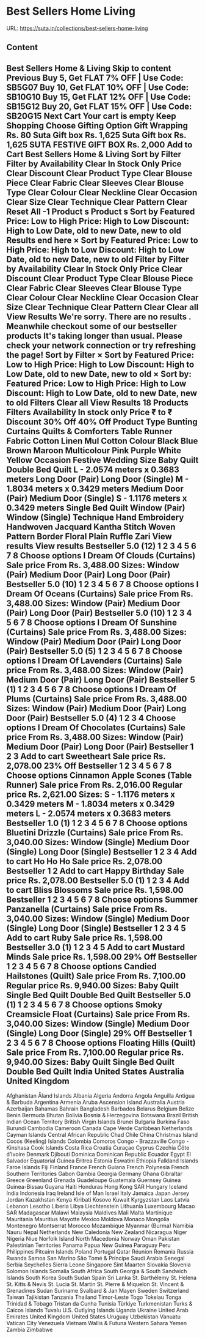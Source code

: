 # Best Sellers Home  Living

URL: https://suta.in/collections/best-sellers-home-living

## Content

Best Sellers Home & Living
Skip to content
Previous
Buy 5, Get FLAT 7% OFF | Use Code: SB5G07
Buy 10, Get FLAT 10% OFF | Use Code: SB10G10
Buy 15, Get FLAT 12% OFF | Use Code: SB15G12
Buy 20, Get FLAT 15% OFF | Use Code: SB20G15
Next
Cart
Your cart is empty
Keep Shopping
Choose Gifting Option
Gift Wrapping
Rs. 80
Suta Gift box
Rs. 1,625
Suta Gift box
Rs. 1,625
SUTA FESTIVE GIFT BOX
Rs. 2,000
Add to Cart
Best Sellers Home & Living
Sort by
Filter
Filter by
Availability
Clear
In Stock Only
Price
Clear
Discount
Clear
Product Type
Clear
Blouse Piece
Clear
Fabric
Clear
Sleeves
Clear
Blouse Type
Clear
Colour
Clear
Neckline
Clear
Occasion
Clear
Size
Clear
Technique
Clear
Pattern
Clear
Reset All
-1
Product
s
Product
s
Sort by
Featured
Price: Low to High
Price: High to Low
Discount: High to Low
Date, old to new
Date, new to old
Results end here
×
Sort by
Featured
Price: Low to High
Price: High to Low
Discount: High to Low
Date, old to new
Date, new to old
Filter by
Filter by
Availability
Clear
In Stock Only
Price
Clear
Discount
Clear
Product Type
Clear
Blouse Piece
Clear
Fabric
Clear
Sleeves
Clear
Blouse Type
Clear
Colour
Clear
Neckline
Clear
Occasion
Clear
Size
Clear
Technique
Clear
Pattern
Clear
Clear all
View Results
We're sorry. There are no results
.
Meanwhile checkout some of our bestseller products
It's taking longer than usual. Please check your network connection or try refreshing the page!
Sort by
Filter
×
Sort by
Featured
Price: Low to High
Price: High to Low
Discount: High to Low
Date, old to new
Date, new to old
×
Sort by:
Featured
Price: Low to High
Price: High to Low
Discount: High to Low
Date, old to new
Date, new to old
Filters
Clear all
View Results
18 Products
Filters
Availability
In stock only
Price
₹
to
₹
Discount
30% Off
40% Off
Product Type
Bunting
Curtains
Quilts & Comforters
Table Runner
Fabric
Cotton
Linen
Mul Cotton
Colour
Black
Blue
Brown
Maroon
Multicolour
Pink
Purple
White
Yellow
Occasion
Festive
Wedding
Size
Baby Quilt
Double Bed Quilt
L - 2.0574 meters x 0.3683 meters
Long Door (Pair)
Long Door (Single)
M - 1.8034 meters x 0.3429 meters
Medium Door (Pair)
Medium Door (Single)
S - 1.1176 meters x 0.3429 meters
Single Bed Quilt
Window (Pair)
Window (Single)
Technique
Hand Embroidery
Handwoven
Jacquard
Kantha Stitch
Woven
Pattern
Border
Floral
Plain
Ruffle
Zari
View results
View results
Bestseller
5.0
(12)
1
2
3
4
5
6
7
8
Choose options
I Dream Of Clouds (Curtains)
Sale price
From Rs. 3,488.00
Sizes:
Window (Pair)
Medium Door (Pair)
Long Door (Pair)
Bestseller
5.0
(10)
1
2
3
4
5
6
7
8
Choose options
I Dream Of Oceans (Curtains)
Sale price
From Rs. 3,488.00
Sizes:
Window (Pair)
Medium Door (Pair)
Long Door (Pair)
Bestseller
5.0
(10)
1
2
3
4
5
6
7
8
Choose options
I Dream Of Sunshine (Curtains)
Sale price
From Rs. 3,488.00
Sizes:
Window (Pair)
Medium Door (Pair)
Long Door (Pair)
Bestseller
5.0
(5)
1
2
3
4
5
6
7
8
Choose options
I Dream Of Lavenders (Curtains)
Sale price
From Rs. 3,488.00
Sizes:
Window (Pair)
Medium Door (Pair)
Long Door (Pair)
Bestseller
5
(1)
1
2
3
4
5
6
7
8
Choose options
I Dream Of Plums (Curtains)
Sale price
From Rs. 3,488.00
Sizes:
Window (Pair)
Medium Door (Pair)
Long Door (Pair)
Bestseller
5.0
(4)
1
2
3
4
Choose options
I Dream Of Chocolates (Curtains)
Sale price
From Rs. 3,488.00
Sizes:
Window (Pair)
Medium Door (Pair)
Long Door (Pair)
Bestseller
1
2
3
Add to cart
Sweetheart
Sale price
Rs. 2,078.00
23% Off
Bestseller
1
2
3
4
5
6
7
8
Choose options
Cinnamon Apple Scones (Table Runner)
Sale price
From Rs. 2,016.00
Regular price
Rs. 2,621.00
Sizes:
S - 1.1176 meters x 0.3429 meters
M - 1.8034 meters x 0.3429 meters
L - 2.0574 meters x 0.3683 meters
Bestseller
1.0
(1)
1
2
3
4
5
6
7
8
Choose options
Bluetini Drizzle (Curtains)
Sale price
From Rs. 3,040.00
Sizes:
Window (Single)
Medium Door (Single)
Long Door (Single)
Bestseller
1
2
3
4
Add to cart
Ho Ho Ho
Sale price
Rs. 2,078.00
Bestseller
1
2
Add to cart
Happy Birthday
Sale price
Rs. 2,078.00
Bestseller
5.0
(1)
1
2
3
4
Add to cart
Bliss Blossoms
Sale price
Rs. 1,598.00
Bestseller
1
2
3
4
5
6
7
8
Choose options
Summer Panzanella (Curtains)
Sale price
From Rs. 3,040.00
Sizes:
Window (Single)
Medium Door (Single)
Long Door (Single)
Bestseller
1
2
3
4
5
Add to cart
Ruby
Sale price
Rs. 1,598.00
Bestseller
3.0
(1)
1
2
3
4
5
Add to cart
Mustard Minds
Sale price
Rs. 1,598.00
29% Off
Bestseller
1
2
3
4
5
6
7
8
Choose options
Candied Hailstones (Quilt)
Sale price
From Rs. 7,100.00
Regular price
Rs. 9,940.00
Sizes:
Baby Quilt
Single Bed Quilt
Double Bed Quilt
Bestseller
5.0
(1)
1
2
3
4
5
6
7
8
Choose options
Smoky Creamsicle Float (Curtains)
Sale price
From Rs. 3,040.00
Sizes:
Window (Single)
Medium Door (Single)
Long Door (Single)
29% Off
Bestseller
1
2
3
4
5
6
7
8
Choose options
Floating Hills (Quilt)
Sale price
From Rs. 7,100.00
Regular price
Rs. 9,940.00
Sizes:
Baby Quilt
Single Bed Quilt
Double Bed Quilt
India
United States
Australia
United Kingdom
---
Afghanistan
Åland Islands
Albania
Algeria
Andorra
Angola
Anguilla
Antigua & Barbuda
Argentina
Armenia
Aruba
Ascension Island
Australia
Austria
Azerbaijan
Bahamas
Bahrain
Bangladesh
Barbados
Belarus
Belgium
Belize
Benin
Bermuda
Bhutan
Bolivia
Bosnia & Herzegovina
Botswana
Brazil
British Indian Ocean Territory
British Virgin Islands
Brunei
Bulgaria
Burkina Faso
Burundi
Cambodia
Cameroon
Canada
Cape Verde
Caribbean Netherlands
Cayman Islands
Central African Republic
Chad
Chile
China
Christmas Island
Cocos (Keeling) Islands
Colombia
Comoros
Congo - Brazzaville
Congo - Kinshasa
Cook Islands
Costa Rica
Croatia
Curaçao
Cyprus
Czechia
Côte d’Ivoire
Denmark
Djibouti
Dominica
Dominican Republic
Ecuador
Egypt
El Salvador
Equatorial Guinea
Eritrea
Estonia
Eswatini
Ethiopia
Falkland Islands
Faroe Islands
Fiji
Finland
France
French Guiana
French Polynesia
French Southern Territories
Gabon
Gambia
Georgia
Germany
Ghana
Gibraltar
Greece
Greenland
Grenada
Guadeloupe
Guatemala
Guernsey
Guinea
Guinea-Bissau
Guyana
Haiti
Honduras
Hong Kong SAR
Hungary
Iceland
India
Indonesia
Iraq
Ireland
Isle of Man
Israel
Italy
Jamaica
Japan
Jersey
Jordan
Kazakhstan
Kenya
Kiribati
Kosovo
Kuwait
Kyrgyzstan
Laos
Latvia
Lebanon
Lesotho
Liberia
Libya
Liechtenstein
Lithuania
Luxembourg
Macao SAR
Madagascar
Malawi
Malaysia
Maldives
Mali
Malta
Martinique
Mauritania
Mauritius
Mayotte
Mexico
Moldova
Monaco
Mongolia
Montenegro
Montserrat
Morocco
Mozambique
Myanmar (Burma)
Namibia
Nauru
Nepal
Netherlands
New Caledonia
New Zealand
Nicaragua
Niger
Nigeria
Niue
Norfolk Island
North Macedonia
Norway
Oman
Pakistan
Palestinian Territories
Panama
Papua New Guinea
Paraguay
Peru
Philippines
Pitcairn Islands
Poland
Portugal
Qatar
Réunion
Romania
Russia
Rwanda
Samoa
San Marino
São Tomé & Príncipe
Saudi Arabia
Senegal
Serbia
Seychelles
Sierra Leone
Singapore
Sint Maarten
Slovakia
Slovenia
Solomon Islands
Somalia
South Africa
South Georgia & South Sandwich Islands
South Korea
South Sudan
Spain
Sri Lanka
St. Barthélemy
St. Helena
St. Kitts & Nevis
St. Lucia
St. Martin
St. Pierre & Miquelon
St. Vincent & Grenadines
Sudan
Suriname
Svalbard & Jan Mayen
Sweden
Switzerland
Taiwan
Tajikistan
Tanzania
Thailand
Timor-Leste
Togo
Tokelau
Tonga
Trinidad & Tobago
Tristan da Cunha
Tunisia
Türkiye
Turkmenistan
Turks & Caicos Islands
Tuvalu
U.S. Outlying Islands
Uganda
Ukraine
United Arab Emirates
United Kingdom
United States
Uruguay
Uzbekistan
Vanuatu
Vatican City
Venezuela
Vietnam
Wallis & Futuna
Western Sahara
Yemen
Zambia
Zimbabwe